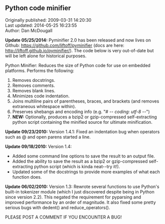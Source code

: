 ## Python code minifier  
Originally published: 2009-03-31 14:20:30  
Last updated: 2014-05-25 16:23:55  
Author: Dan McDougall  
  
**Update 05/25/2014:** Pyminifier 2.0 has been released and now lives on Github: https://github.com/liftoff/pyminifier (docs are here: http://liftoff.github.io/pyminifier/).  The code below is very out-of-date but will be left alone for historical purposes.

Python Minifier:  Reduces the size of Python code for use on embedded platforms.  Performs the following:

1. Removes docstrings.
2. Removes comments.
3. Removes blank lines.
4. Minimizes code indentation.
5. Joins multiline pairs of parentheses, braces, and brackets (and removes extraneous whitespace within).
6. Preserves shebangs and encoding info (e.g. "# -*- coding: utf-8 -*-")
7. **NEW:** Optionally, produces a bzip2 or gzip-compressed self-extracting python script containing the minified source for ultimate minification.

**Update 09/23/2010:** Version 1.4.1:  Fixed an indentation bug when operators such as @ and open parens started a line.

**Update 09/18/2010:** Version 1.4:
* Added some command line options to save the result to an output file.
* Added the ability to save the result as a bzip2 or gzip-compressed self-extracting python script (which is kinda neat--try it!).
* Updated some of the docstrings to provide more examples of what each function does.

**Update 06/02/2010:** Version 1.3:  Rewrote several functions to use Python's built-in tokenizer module (which I just discovered despite being in Python since version 2.2).  This negated the requirement for pyparsing and improved performance by an order of magnitude.  It also fixed some pretty serious bugs with dedent() and reduce_operators().

PLEASE POST A COMMENT IF YOU ENCOUNTER A BUG!